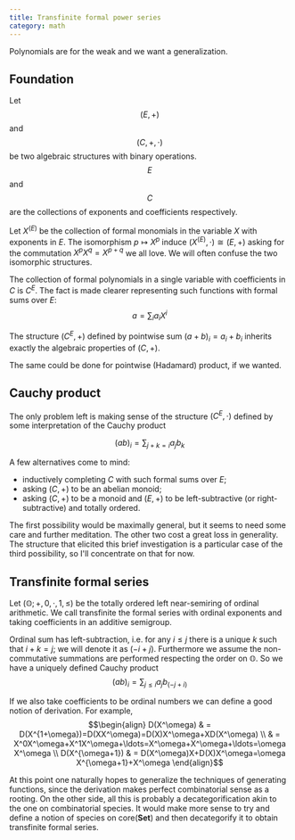 ```yaml
---
title: Transfinite formal power series
category: math
---
```


Polynomials are for the weak and we want a generalization.

## Foundation

Let $$ (E,+) $$ and $$ (C,+,\cdot) $$ be two algebraic structures with binary operations.
$$E$$ and $$C$$ are the collections of exponents and coefficients respectively.

Let $X^{(E)}$ be the collection of formal monomials in the variable $X$ with exponents in $E$.
The isomorphism $p\mapsto X^p$ induce $(X^{(E)},\cdot)\cong(E,+)$ asking for the commutation $X^pX^q=X^{p+q}$ we all love. We will often confuse the two isomorphic structures.

The collection of formal polynomials in a single variable with coefficients in $C$ is $C^E$.
The fact is made clearer representing such functions with formal sums over $E$:
$$ a = \sum_{i} a_i X^i $$

The structure $(C^E,+)$ defined by pointwise sum $(a+b)_i=a_i+b_i$ inherits exactly the algebraic properties of $(C,+)$.

The same could be done for pointwise (Hadamard) product, if we wanted.

## Cauchy product

The only problem left is making sense of the structure $(C^E,\cdot)$ defined by some interpretation of the Cauchy product

$$
(ab)_i=\sum_{j+k=i}a_jb_k
$$

A few alternatives come to mind:

 * inductively completing $C$ with such formal sums over $E$;
 * asking $(C,+)$ to be an abelian monoid;
 * asking $(C,+)$ to be a monoid and $(E,+)$ to be left-subtractive (or right-subtractive) and totally ordered.

The first possibility would be maximally general, but it seems to need some care and further meditation.
The other two cost a great loss in generality.
The structure that elicited this brief investigation is a particular case of the third possibility, so I'll concentrate on that for now.

## Transfinite formal series

Let $(\mathbb{O};+,0,\cdot,1,\leq)$ be the totally ordered left near-semiring of ordinal arithmetic.
We call transfinite the formal series with ordinal exponents and taking coefficients in an additive semigroup.

Ordinal sum has left-subtraction, i.e. for any $i\leq j$ there is a unique $k$ such that $i+k=j$; we will denote it as $(-i+j)$. Furthermore we assume the non-commutative summations are performed respecting the order on $\mathbb{O}$. So we have a uniquely defined Cauchy product
$$
(ab)_i=\sum_{j\leq i}a_jb_{(-j+i)}
$$

If we also take coefficients to be ordinal numbers we can define a good notion of derivation.
For example,
$$\begin{align}
D(X^\omega)
& = D(X^{1+\omega})=D(XX^\omega)=D(X)X^\omega+XD(X^\omega) \\
& = X^0X^\omega+X^1X^\omega+\ldots=X^\omega+X^\omega+\ldots=\omega X^\omega \\
D(X^{\omega+1})
& = D(X^\omega)X+D(X)X^\omega=\omega X^{\omega+1}+X^\omega
\end{align}$$

At this point one naturally hopes to generalize the techniques of generating functions, since the derivation makes perfect combinatorial sense as a rooting.
On the other side, all this is probably a decategorification akin to the one on combinatorial species.
It would make more sense to try and define a notion of species on $\mathrm{core}(\mathbf{Set})$ and then decategorify it to obtain transfinite formal series.
